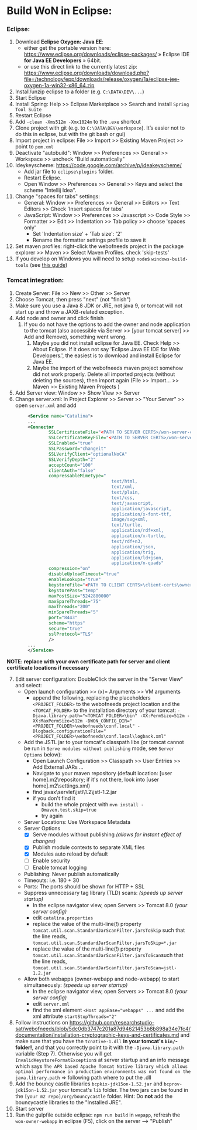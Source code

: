 # Build WoN in Eclipse:

### Eclipse:

1.  Download **Eclipse Oxygen: Java EE**:
    * either get the portable version here: https://www.eclipse.org/downloads/eclipse-packages/ » Eclipse IDE **for Java EE Developers** » 64bit. 
    * or use this direct link to the currently latest zip: https://www.eclipse.org/downloads/download.php?file=/technology/epp/downloads/release/oxygen/1a/eclipse-jee-oxygen-1a-win32-x86_64.zip
2.  Install/unzip eclipse to a folder (e.g. `C:\DATA\DEV\...`)
3.  Start Eclipse
4.  Install Spring: Help >> Eclipse Marketplace >> Search and install `Spring Tool Suite`
5.  Restart Eclipse
6.  Add `-clean -Xms512m -Xmx1024m` to the `.exe` shortcut
7.  Clone project with git (e.g. to `C:\DATA\DEV\workspace`). It’s easier not to do this in eclipse, but with the git bash or gui)
8.  Import project in eclipse: File >> Import >> Existing Maven Project >> point to `pom.xml`
9. Deactivate "autobuild": Window >> Preferences >> General >> Workspace >> uncheck "Build automatically"
10. Ideykeyscheme: https://code.google.com/archive/p/ideakeyscheme/
    *  Add jar file to `eclipse\plugins` folder. 
    *  Restart Eclipse. 
    *  Open Window >> Preferences >> General >> Keys and select the scheme "Intellij Idea".
11. Change "spaces for tabs" settings: 
    * General: Window >> Preferences >> General >> Editors >> Text Editors >> Check 'Insert spaces for tabs'
    * JavaScript: Window >> Preferences >> Javascript >> Code Style >> Formatter >> Edit >> Indentation >> Tab policy >> choose 'spaces only'
        * Set 'Indentation size' + 'Tab size': '2'
        * Rename the formatter settings profile to save it
12. Set maven profiles: right-click the webofneeds project in the package explorer >> Maven >> Select Maven Profiles. check 'skip-tests'
13. If you develop on Windows you will need to setup `node`s `windows-build-tools` (see [this guide](./installation-setting-up-frontend-development-environment.md#installing-windows-build-tools-on-windows))

### Tomcat integration:

1.  Create Server: File >> New >> Other >> Server
2.  Choose Tomcat, then press "next" (not "finish")
3.  Make sure you use a Java 8 JDK or JRE, not java 9, or tomcat will not start up and throw a JAXB-related exception.
4.  Add node and owner and click finish 
      1. If you do not have the options to add the owner and node application to the tomcat (also accessible via Server >> [your tomcat server] >> Add and Remove), something went wrong.
            1. Maybe you did not install eclipse for Java EE. Check Help >> About Eclipse. If it does not say 'Eclipse Java EE IDE for Web Developers.', the easiest is to download and install Eclipse for Java EE.
            2. Maybe the import of the webofneeds maven project somehow did not work properly. Delete all imported projects (without deleting the sources), then import again (File >> Import... >> Maven >> Existing Maven Projects )
5.  Add Server view: Window >> Show View >> Server
6.  Change server.xml: In Project Explorer >> Server >> "Your Server" >> open `server.xml` and add
```xml
        <Service name="Catalina">
        ...
        <Connector 
                SSLCertificateFile="<PATH TO SERVER CERTS>/won-server-certs/t-cert.pem" 
                SSLCertificateKeyFile="<PATH TO SERVER CERTS>/won-server-certs/t-key.pem" 
                SSLEnabled="true" 
                SSLPassword="changeit" 
                SSLVerifyClient="optionalNoCA" 
                SSLVerifyDepth="2" 
                acceptCount="100" 
                clientAuth="false" 
                compressableMimeType="                                      
                                        text/html,                                                               
                                        text/xml,                                      
                                        text/plain,                                      
                                        text/css,                                      
                                        text/javascript,                                      
                                        application/javascript,                                                                                                                 
                                        application/x-font-ttf,                                      
                                        image/svg+xml,                                                                           
                                        text/turtle,                                                                           
                                        application/rdf+xml,                                                                           
                                        application/x-turtle,                                                                           
                                        text/rdf+n3,                                                                           
                                        application/json,                                                                            
                                        application/trig,                                                                            
                                        application/ld+json,                                                                            
                                        application/n-quads" 
                compression="on" 
                disableUploadTimeout="true" 
                enableLookups="true" 
                keystoreFile="<PATH TO CLIENT CERTS>\client-certs\owner-keys.jks" 
                keystorePass="temp" 
                maxPostSize="5242880000" 
                maxSpareThreads="75" 
                maxThreads="200" 
                minSpareThreads="5" 
                port="8443" 
                scheme="https" 
                secure="true" 
                sslProtocol="TLS"
                />
        ...
        </Service>
  ```
  
**NOTE: replace with your own certificate path for server and client certificate locations if necessary**
        
7.  Edit server configuration: DoubleClick the server in the "Server View" and select:
	*  Open launch configuration >> (x)= Arguments >> VM arguments
		* append the following, replacing the placeholders `<PROJECT_FOLDER>` to the webofneeds project location and the `<TOMCAT_FOLDER>` to the installation directory of your tomcat: `-Djava.library.path="<TOMCAT_FOLDER>\bin" -XX:PermSize=512m -XX:MaxPermSize=512m -DWON_CONFIG_DIR="<PROJECT_FOLDER>\webofneeds\conf.local" -Dlogback.configurationFile="<PROJECT_FOLDER>\webofneeds\conf.local\logback.xml"` 
	*  Add the JSTL jar to your tomcat's classpath libs (or tomcat cannot be run in `Serve modules without publishing` mode, see `Server Options` below):
		*  Open Launch Configuration >> Classpath >> User Entries >> Add External JARs ... 
		* Navigate to your maven repository (default location: [user home]\.m2\repository; if it's not there, look into [user home]\.m2\settings.xml)
		* find javax\servlet\jstl\1.2\jstl-1.2.jar
		* if you don't find it
			* build the whole project with `mvn install -Dmaven.test.skip=true`
			* try again      
	*  Server Locations: Use Workspace Metadata
	*  Server Options
		* [x] Serve modules without publishing *(allows for instant effect of changes)*
		* [x] Publish module contexts to separate XML files
		* [x] Modules auto reload by default
		* [ ] Enable security
		* [ ] Enable tomcat logging
	*  Publishing: Never publish automatically
	*  Timeouts: i.e. 180 + 30
	*  Ports: The ports should be shown for HTTP + SSL
	*  Suppress unnecessary tag library (TLD) scans: *(speeds up server startup)*
		*  In the eclipse navigator view, open Servers >> Tomcat 8.0 *(your server config)*
		*  edit `catalina.properties`
		*  replace the value of the multi-line(!) property `tomcat.util.scan.StandardJarScanFilter.jarsToSkip` such that the line reads, `tomcat.util.scan.StandardJarScanFilter.jarsToSkip=*.jar`
		*  replace the value of the multi-line(!) property  `tomcat.util.scan.StandardJarScanFilter.jarsToScan`such that the line reads, `tomcat.util.scan.StandardJarScanFilter.jarsToScan=jstl-1.2.jar`
	*  Allow both webapps (owner-webapp and node-webapp) to start simultaneously: *(speeds up server startup)* 
		*  In the eclipse navigator view, open Servers >> Tomcat 8.0 *(your server config)* 
		*  edit `server.xml` 
		*  find the xml element `<Host appBase="webapps" ...` and add the xml attribute `startStopThreads="2"` 
8.  Follow instructions on https://github.com/researchstudio-sat/webofneeds/blob/5dc0db3747c201a87d94621453b8b898a34e7fc4/documentation/installation-cryptographic-keys-and-certificates.md and make sure that you have the `tcnative-1.dll` **in your tomcat's `bin/`-folder!**, and that you correctly point to it with the `-Djava.library.path` variable (Step 7). Otherwise you will get `InvalidKeystoreFormatException`s at server startup and an info message which says `The APR based Apache Tomcat Native library which allows optimal performance in production environments was not found on the java.library.path` => following path where to put the .dll 
9.  Add the bouncy castle libraries `bcpkix-jdk15on-1.52.jar` and `bcprov-jdk15on-1.52.jar` your tomcat's `lib` folder. The two jars can be found in the `[your m2 repo]/org/bouncycastle` folder. Hint: Do **not** add the bouncycastle libraries to the "Installed JRE".
10.  Start server
11.  Run the gulpfile outside eclipse: `npm run build` in `wepapp`, refresh the `won-owner-webapp` in eclipse (F5), click on the server –> "Publish"
